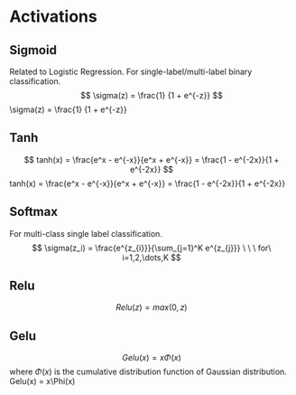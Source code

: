 # Activations

## Sigmoid
Related to Logistic Regression. For single-label/multi-label binary classification.
$$
\sigma(z) = \frac{1} {1 + e^{-z}}
$$
\sigma(z) = \frac{1} {1 + e^{-z}}

## Tanh
$$
tanh(x) = \frac{e^x - e^{-x}}{e^x + e^{-x}} = \frac{1 - e^{-2x}}{1 + e^{-2x}}
$$
tanh(x) = \frac{e^x - e^{-x}}{e^x + e^{-x}} = \frac{1 - e^{-2x}}{1 + e^{-2x}}

## Softmax
For multi-class single label classification.
$$
\sigma(z_i) = \frac{e^{z_{i}}}{\sum_{j=1}^K e^{z_{j}}} \ \ \ for\ i=1,2,\dots,K
$$

## Relu
$$
Relu(z) = max(0, z)
$$

## Gelu
$$
Gelu(x) = x\Phi(x)
$$
where $\Phi(x)$ is the cumulative distribution function of Gaussian distribution.
Gelu(x) = x\Phi(x)